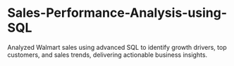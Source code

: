 # Sales-Performance-Analysis-using-SQL
Analyzed Walmart sales using advanced SQL to identify growth drivers, top customers, and sales trends, delivering actionable business insights.  
